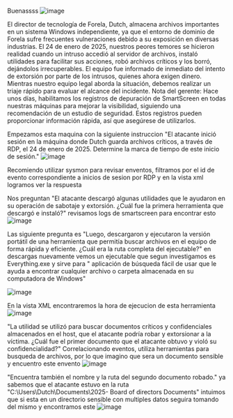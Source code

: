 Buenassss
![image](https://github.com/user-attachments/assets/36d7a511-c6c3-460b-a089-f94eaf960e78)

El director de tecnología de Forela, Dutch, almacena archivos importantes en un sistema Windows independiente, ya que el entorno de dominio de Forela sufre frecuentes vulneraciones debido a su exposición en diversas industrias. El 24 de enero de 2025, nuestros peores temores se hicieron realidad cuando un intruso accedió al servidor de archivos, instaló utilidades para facilitar sus acciones, robó archivos críticos y los borró, dejándolos irrecuperables. El equipo fue informado de inmediato del intento de extorsión por parte de los intrusos, quienes ahora exigen dinero. Mientras nuestro equipo legal aborda la situación, debemos realizar un triaje rápido para evaluar el alcance del incidente. Nota del gerente: Hace unos días, habilitamos los registros de depuración de SmartScreen en todas nuestras máquinas para mejorar la visibilidad, siguiendo una recomendación de un estudio de seguridad. Estos registros pueden proporcionar información rápida, así que asegúrese de utilizarlos.

Empezamos esta maquina con la siguiente instruccion "El atacante inició sesión en la máquina donde Dutch guarda archivos críticos, a través de RDP, el 24 de enero de 2025. Determine la marca de tiempo de este inicio de sesión."
![image](https://github.com/user-attachments/assets/a5eb2ba8-9a16-48ca-b8d8-26b0ada13056)

Recomiendo utilizar sysmon para revisar enventos, filtramos por el id de evento correspondiente a inicios de sesion por RDP y en la vista xml logramos ver la respuesta

Nos preguntan "El atacante descargó algunas utilidades que le ayudaron en su operación de sabotaje y extorsión. ¿Cuál fue la primera herramienta que descargó e instaló?" revisamos logs de smartscreen para encontrar esto
![image](https://github.com/user-attachments/assets/149657c0-6a19-4aa5-9a64-0c2ffc05ae61)

Las siguiente pregunta es "Luego, descargaron y ejecutaron la versión portátil de una herramienta que permitía buscar archivos en el equipo de forma rápida y eficiente. ¿Cuál era la ruta completa del ejecutable?"
en descargas nuevamente vemos un ejecutable que segun investigamos es Everything.exe y sirve para " aplicación de búsqueda fácil de usar que le ayuda a encontrar cualquier archivo o carpeta almacenada en su computadora de Windows"

![image](https://github.com/user-attachments/assets/9d990509-caa3-4122-85b6-d2cdf9c3f592)

En la vista XML encontraremos la hora de ejecucion de esta herramienta
![image](https://github.com/user-attachments/assets/793b740e-3a84-41ad-8d6e-c47c011d48bf)

"La utilidad se utilizó para buscar documentos críticos y confidenciales almacenados en el host, que el atacante podría robar y extorsionar a la víctima. ¿Cuál fue el primer documento que el atacante obtuvo y violó su confidencialidad?" Correlacionando eventos, utiliza herramientas para busqueda de archivos, por lo que imagino que sera un documento sensible y encuentro este envento
![image](https://github.com/user-attachments/assets/fdcbd130-dd67-4545-881a-9e917a38a8af)

"Encuentra también el nombre y la ruta del segundo documento robado." ya sabemos que el atacante estuvo en la ruta "C:\\Users\\Dutch\\Documents\\2025- Board of directors Documents\" intuimos que si esta en un directorio sensible con multiples datos seguira tomando del mismo y encontramos este
![image](https://github.com/user-attachments/assets/0bea74b7-55d9-4d43-9adc-c3db9295a349)
